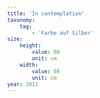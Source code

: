 ```yaml
---
title: 'In contemplation'
taxonomy:
    tag:
        - 'Farbe auf Silber'
size:
    height:
        value: 60
        unit: cm
    width:
        value: 60
        unit: cm
year: 2012
---
```



